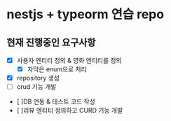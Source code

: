 # nestjs + typeorm 연습 repo

## 현재 진행중인 요구사항

- [x] 사용자 엔티티 정의 & 영화 엔티티를 정의
  - [x] 자막은 enum으로 처리
- [x] repository 생성
- [ ] crud 기능 개발
- [ ]DB 연동 & 테스트 코드 작성
- [ ]리뷰 엔티티 정의하고 CURD 기능 개발
